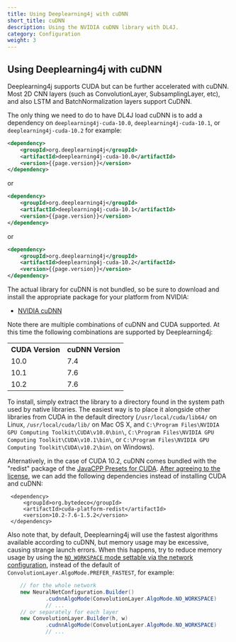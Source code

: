 ```yaml
---
title: Using Deeplearning4j with cuDNN
short_title: cuDNN
description: Using the NVIDIA cuDNN library with DL4J.
category: Configuration
weight: 3
---
```


## Using Deeplearning4j with cuDNN

Deeplearning4j supports CUDA but can be further accelerated with cuDNN. Most 2D CNN layers (such as ConvolutionLayer, SubsamplingLayer, etc), and also LSTM and BatchNormalization layers support CuDNN.

The only thing we need to do to have DL4J load cuDNN is to add a dependency on `deeplearning4j-cuda-10.0`, `deeplearning4j-cuda-10.1`, or `deeplearning4j-cuda-10.2` for example:

```xml
<dependency>
	<groupId>org.deeplearning4j</groupId>
	<artifactId>deeplearning4j-cuda-10.0</artifactId>
	<version>{{page.version}}</version>
</dependency>
```

or
```xml
<dependency>
	<groupId>org.deeplearning4j</groupId>
	<artifactId>deeplearning4j-cuda-10.1</artifactId>
	<version>{{page.version}}</version>
</dependency>
```

or
```xml
<dependency>
	<groupId>org.deeplearning4j</groupId>
	<artifactId>deeplearning4j-cuda-10.2</artifactId>
	<version>{{page.version}}</version>
</dependency>
```


The actual library for cuDNN is not bundled, so be sure to download and install the appropriate package for your platform from NVIDIA:

* [NVIDIA cuDNN](https://developer.nvidia.com/cudnn)

Note there are multiple combinations of cuDNN and CUDA supported. At this time the following combinations are supported by Deeplearning4j:
<table style="width:60%">
	<tr>
		<th>CUDA Version</th>
		<th>cuDNN Version</th>
	</tr>
	<tr><td>10.0</td><td>7.4</td></tr>
	<tr><td>10.1</td><td>7.6</td></tr>
	<tr><td>10.2</td><td>7.6</td></tr>
</table>

 
 To install, simply extract the library to a directory found in the system path used by native libraries. The easiest way is to place it alongside other libraries from CUDA in the default directory (`/usr/local/cuda/lib64/` on Linux, `/usr/local/cuda/lib/` on Mac OS X, and `C:\Program Files\NVIDIA GPU Computing Toolkit\CUDA\v10.0\bin\`, `C:\Program Files\NVIDIA GPU Computing Toolkit\CUDA\v10.1\bin\`, or `C:\Program Files\NVIDIA GPU Computing Toolkit\CUDA\v10.2\bin\` on Windows).

Alternatively, in the case of CUDA 10.2, cuDNN comes bundled with the "redist" package of the [JavaCPP Presets for CUDA](https://github.com/bytedeco/javacpp-presets/tree/master/cuda). [After agreeing to the license](https://github.com/bytedeco/javacpp-presets/tree/master/cuda#license-agreements), we can add the following dependencies instead of installing CUDA and cuDNN:
		 
	 <dependency>
	     <groupId>org.bytedeco</groupId>
	     <artifactId>cuda-platform-redist</artifactId>
	     <version>10.2-7.6-1.5.2</version>
	 </dependency>

Also note that, by default, Deeplearning4j will use the fastest algorithms available according to cuDNN, but memory usage may be excessive, causing strange launch errors. When this happens, try to reduce memory usage by using the [`NO_WORKSPACE` mode settable via the network configuration](/api/{{page.version}}/org/deeplearning4j/nn/conf/layers/ConvolutionLayer.Builder.html#cudnnAlgoMode-org.deeplearning4j.nn.conf.layers.ConvolutionLayer.AlgoMode-), instead of the default of `ConvolutionLayer.AlgoMode.PREFER_FASTEST`, for example:

```java
    // for the whole network
    new NeuralNetConfiguration.Builder()
            .cudnnAlgoMode(ConvolutionLayer.AlgoMode.NO_WORKSPACE)
            // ...
    // or separately for each layer
    new ConvolutionLayer.Builder(h, w)
            .cudnnAlgoMode(ConvolutionLayer.AlgoMode.NO_WORKSPACE)
            // ...

```
